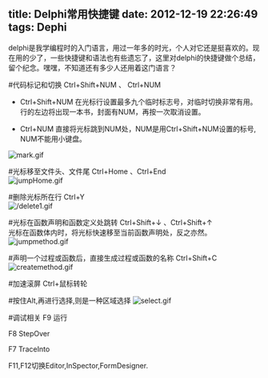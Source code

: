 title: Delphi常用快捷键
date: 2012-12-19 22:26:49
tags: Dephi
---
delphi是我学编程时的入门语言，用过一年多的时光，个人对它还是挺喜欢的。现在用的少了，一些快捷键和语法也有些遗忘了，这里对delphi的快捷键做个总结，留个纪念。嘿嘿，不知道还有多少人还用着这门语言？ 
<!--more-->
#代码标记和切换   Ctrl+Shift+NUM 、  Ctrl+NUM 

- Ctrl+Shift+NUM 在光标行设置最多九个临时标志号，对临时切换非常有用。 
行的左边将出现一本书，封面有NUM，再按一次取消设置。

- Ctrl+NUM 直接将光标跳到NUM处，NUM是用Ctrl+Shift+NUM设置的标号, NUM不能用小键盘。
 
![mark.gif](http://images.cnitblog.com/blog2015/708791/201505/082022001733856.gif)    

#光标移至文件头、文件尾   Ctrl+Home 、Ctrl+End        
 ![jumpHome.gif](http://images.cnitblog.com/blog2015/708791/201505/082020126261379.gif)

#删除光标所在行  Ctrl+Y           
![/delete1.gif](http://images.cnitblog.com/blog2015/708791/201505/082019273297683.gif)

#光标在函数声明和函数定义处跳转  Ctrl+Shift+↓ 、Ctrl+Shift+↑  
光标在函数体内时，将光标快速移至当前函数声明处，反之亦然。 
![jumpmethod.gif](http://images.cnitblog.com/blog2015/708791/201505/082020589237901.gif)

#声明一个过程或函数后，直接生成过程或函数的名称  Ctrl+Shift+C  
![createmethod.gif](http://images.cnitblog.com/blog2015/708791/201505/081952484074730.gif)   

#加速滚屏    Ctrl+鼠标转轮    

#按住Alt,再进行选择,则是一种区域选择
![select.gif](http://images.cnitblog.com/blog2015/708791/201505/082022422519367.gif)
 

#调试相关
F9  运行 

F8  StepOver 

F7  TraceInto

F11,F12切换Editor,InSpector,FormDesigner.